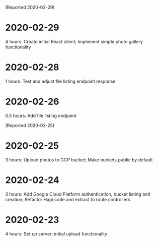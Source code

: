 (Reported 2020-02-29)

# 2020-02-29

4 hours: Create initial React client; Implement simple photo gallery functionality

# 2020-02-28

1 hours: Test and adjust file listing endpoint response

# 2020-02-26

0.5 hours: Add file listing endpoint

(Reported 2020-02-25)

# 2020-02-25

3 hours: Upload photos to GCP bucket; Make buckets public by default

# 2020-02-24

3 hours: Add Google Cloud Platform authentication, bucket listing and creation; Refactor Hapi code and extract to route controllers

# 2020-02-23

4 hours: Set up server; initial upload functionality
